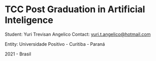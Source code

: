 # TCC Post Graduation in Artificial Inteligence

Student: Yuri Trevisan Angelico
Contact: yuri.t.angelico@hotmail.com

Entity: Universidade Positivo - Curitiba - Paraná

2021 - Brasil
